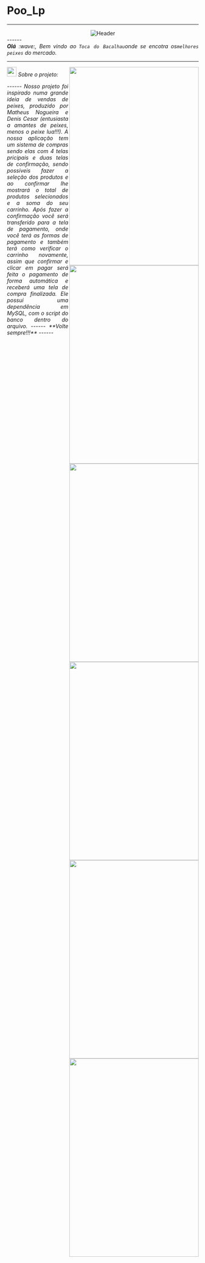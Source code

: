 # Poo_Lp

-----

<div align="center">
<img alt="Header" src="https://github.com/Dnizdj/Dnizdj/blob/main/img/tela%201%20(1).png"/>
</div>
------
</div>
<div align="justify">
<i><b>Olá</b> :wave:, Bem vindo ao <code>Toca do Bacalhau</code>onde se encotra os<code>melhores peixes</code> do mercado.
</div>

-----

<div>
<div>
<img align="right" src="https://github.com/Dnizdj/Dnizdj/blob/main/img/projetinhopai3.png" width="340px" height="520px"/>
<img align="right" src="https://github.com/Dnizdj/Dnizdj/blob/main/img/projetinhopai.png" width="340px" height="520px"/>
<img align="right" src="https://github.com/Dnizdj/Dnizdj/blob/main/img/projetinhopai4.png" width="340px" height="520px"/>
<img align="right" src="https://github.com/Dnizdj/Dnizdj/blob/main/img/projetinhopai2.png" width="340px" height="520px"/>
<img align="right" src="https://github.com/Dnizdj/Dnizdj/blob/main/img/projetinhopai26.png" width="340px" height="520px"/>
<img align="right" src="https://github.com/Dnizdj/Dnizdj/blob/main/img/projetinhopai5.png" width="340px" height="520px"/> 
</div>
  
<img height="25" src="https://github.com/Dnizdj/Dnizdj/blob/main/img/projetinhopai.png"/> Sobre o projeto:

<div align="justify">
<p>
------
 Nosso projeto foi inspirado numa grande ideia de vendas de peixes, produzido por Matheus Nogueira e Denis Cesar (entusiasta a amantes de peixes, menos o peixe lua!!!).
  A nossa aplicação tem um sistema de compras sendo elas com 4 telas pricipais e duas telas de confirmação, sendo possiveis fazer a seleção dos produtos e ao confirmar lhe mostrará o total de produtos selecionados e a soma do seu carrinho. 
  Após fazer a confirmação você será transferido para a tela de pagamento, onde você terá as formas de pagamento e também terá como verificar o carrinho novamente, assim que confirmar e clicar em pagar será feita o pagamento de forma automática e receberá uma tela de compra finalizada.
  Ele possui uma dependência em MySQL, com o script do banco dentro do arquivo.
------
  **Volte sempre!!!**
------
</p>
</div>
</div>


